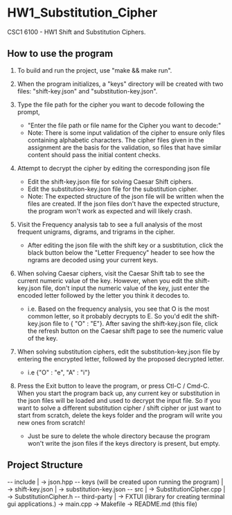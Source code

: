 # HW1_Substitution_Cipher
CSC1 6100 - HW1 Shift and Substitution Ciphers.

## How to use the program
1. To build and run the project, use "make && make run".

2. When the program initializes, a "keys" directory will be created
 with two files:
    "shift-key.json" and "substitution-key.json".

3. Type the file path for the cipher you want to decode following the prompt,
    - "Enter the file path or file name for the Cipher you want to decode:"
    *  Note: There is some input validation of the cipher to ensure only files containing 
        alphabetic characters. The cipher files given in the assignment are the basis 
        for the validation, so files that have similar content should pass the initial content checks.

4. Attempt to decrypt the cipher by editing the corresponding json file
    - Edit the shift-key.json file for solving Caesar Shift ciphers.
    - Edit the substitution-key.json file for the substitution cipher.
    * Note: The expected structure of the json file will be written when the files are created.
            If the json files don't have the expected structure, the program won't work as expected and will likely crash.

5. Visit the Frequency analysis tab to see a full analysis of the most frequent unigrams, digrams, and trigrams in the cipher.
    - After editing the json file with the shift key or a susbtitution, click the black button below the "Letter Frequency"
     header to see how the ngrams are decoded using your current keys.

6. When solving Caesar ciphers, visit the Caesar Shift tab to see the current numeric value of the key. However, when you edit the
    shift-key.json file, don't input the numeric value of the key, just enter the encoded letter followed by the letter you think 
    it decodes to. 
    * i.e. Based on the frequency analysis, you see that O is the most common letter, so it probably decrypts to E. So you'd 
    edit the shift-key.json file to { "O" : "E"}. After saving the shift-key.json file, click the refresh button on the 
    Caesar shift page to see the numeric value of the key.

7. When solving substitution ciphers, edit the substitution-key.json file by entering the encrypted letter, followed by the proposed
    decrypted letter.
    * i.e {"O" : "e", "A" : "i"}

8. Press the Exit button to leave the program, or press Ctl-C / Cmd-C. When you start the program back up, any current 
    key or substitution in the json files will be loaded and used to decrypt the input file. So if you want to solve a different
    substitution cipher / shift cipher or just want to start from scratch, delete the keys folder and the program will write 
    you new ones from scratch! 
    * Just be sure to delete the whole directory because the program won't write the json files if the keys directory is present, 
      but empty. 

## Project Structure
 -- include
    |
     -> json.hpp
 -- keys (will be created upon running the program)
    |
     -> shift-key.json 
    |
     -> substitution-key.json
 -- src
    |
     -> SubstitutionCipher.cpp
    | 
      -> SubstitutionCipher.h
 -- third-party
    |
     -> FXTUI (library for creating terminal gui applications.)
 -> main.cpp
 -> Makefile
 -> README.md (this file)
 



